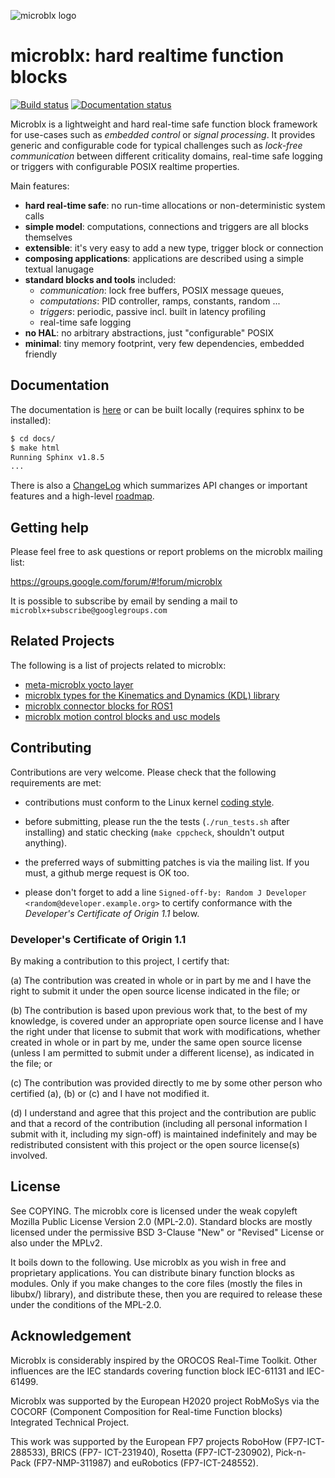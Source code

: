![microblx logo](/docs/user/_static/microblx-logo.svg)

microblx: hard realtime function blocks
=======================================

[![Build status](https://travis-ci.org/kmarkus/microblx.svg?branch=master)](https://travis-ci.org/kmarkus/microblx)
[![Documentation status](https://readthedocs.org/projects/microblx/badge/?version=latest)](http://microblx.readthedocs.io/?badge=latest)

Microblx is a lightweight and hard real-time safe function block
framework for use-cases such as *embedded control* or *signal
processing*. It provides generic and configurable code for typical
challenges such as *lock-free communication* between different
criticality domains, real-time safe logging or triggers with
configurable POSIX realtime properties.

Main features:

- **hard real-time safe**: no run-time allocations or non-deterministic system calls
- **simple model**: computations, connections and triggers are all blocks themselves
- **extensible**: it's very easy to add a new type, trigger block or connection
- **composing applications**: applications are described using a simple textual lanugage
- **standard blocks and tools** included:
  - *communication*: lock free buffers, POSIX message queues,
  - *computations*: PID controller, ramps, constants, random ...
  - *triggers*: periodic, passive incl. built in latency profiling
  - real-time safe logging
- **no HAL**: no arbitrary abstractions, just "configurable" POSIX
- **minimal**: tiny memory footprint, very few dependencies, embedded friendly

Documentation
-------------

The documentation is [here](https://microblx.readthedocs.io) or can be
built locally (requires sphinx to be installed):

```bash
$ cd docs/
$ make html
Running Sphinx v1.8.5
...
```

There is also a [ChangeLog](/ChangeLog.md) which summarizes API
changes or important features and a high-level
[roadmap](/docs/dev/roadmap.md).

Getting help
------------

Please feel free to ask questions or report problems on the microblx
mailing list:

<https://groups.google.com/forum/#!forum/microblx>

It is possible to subscribe by email by sending a mail to
`microblx+subscribe@googlegroups.com`

Related Projects
----------------

The following is a list of projects related to microblx:

- [meta-microblx yocto layer](https://github.com/kmarkus/meta-microblx)
- [microblx types for the Kinematics and Dynamics (KDL) library](https://github.com/kmarkus/microblx-kdl-types)
- [microblx connector blocks for ROS1](https://github.com/kmarkus/microblx-ros)
- [microblx motion control blocks and usc models](https://github.com/kmarkus/microblx-motion-control)

Contributing
------------

Contributions are very welcome. Please check that the following
requirements are met:

- contributions must conform to the Linux kernel [coding
  style](https://www.kernel.org/doc/html/latest/process/coding-style.html).

- before submitting, please run the the tests (`./run_tests.sh` after
  installing) and static checking (`make cppcheck`, shouldn't output
  anything).

- the preferred ways of submitting patches is via the mailing list. If
  you must, a github merge request is OK too.

- please don't forget to add a line
  `Signed-off-by: Random J Developer <random@developer.example.org>`
  to certify conformance with the *Developer's Certificate of Origin
  1.1* below.

### Developer's Certificate of Origin 1.1

By making a contribution to this project, I certify that:

(a) The contribution was created in whole or in part by me and I
    have the right to submit it under the open source license
    indicated in the file; or

(b) The contribution is based upon previous work that, to the best
    of my knowledge, is covered under an appropriate open source
    license and I have the right under that license to submit that
    work with modifications, whether created in whole or in part
    by me, under the same open source license (unless I am
    permitted to submit under a different license), as indicated
    in the file; or

(c) The contribution was provided directly to me by some other
    person who certified (a), (b) or (c) and I have not modified
    it.

(d) I understand and agree that this project and the contribution
    are public and that a record of the contribution (including all
    personal information I submit with it, including my sign-off) is
    maintained indefinitely and may be redistributed consistent with
    this project or the open source license(s) involved.

License
-------

See COPYING. The microblx core is licensed under the weak copyleft
Mozilla Public License Version 2.0 (MPL-2.0). Standard blocks are
mostly licensed under the permissive BSD 3-Clause "New" or "Revised"
License or also under the MPLv2.

It boils down to the following. Use microblx as you wish in free and
proprietary applications. You can distribute binary function blocks as
modules. Only if you make changes to the core files (mostly the files
in libubx/) library), and distribute these, then you are required to
release these under the conditions of the MPL-2.0.

Acknowledgement
---------------

Microblx is considerably inspired by the OROCOS Real-Time
Toolkit. Other influences are the IEC standards covering function
block IEC-61131 and IEC-61499.

Microblx was supported by the European H2020 project RobMoSys via the
COCORF (Component Composition for Real-time Function blocks)
Integrated Technical Project.

This work was supported by the European FP7 projects RoboHow
(FP7-ICT-288533), BRICS (FP7- ICT-231940), Rosetta (FP7-ICT-230902),
Pick-n-Pack (FP7-NMP-311987) and euRobotics (FP7-ICT-248552).
